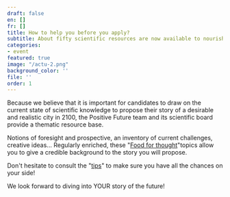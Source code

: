 ```yaml
---
draft: false
en: []
fr: []
title: How to help you before you apply?
subtitle: About fifty scientific resources are now available to nourish your reflection!
categories:
- event
featured: true
image: "/actu-2.png"
background_color: ''
file: ''
order: 1
---
```

Because we believe that it is important for candidates to draw on the current state of scientific knowledge to propose their story of a desirable and realistic city in 2100, the Positive Future team and its scientific board provide a thematic resource base.

Notions of foresight and prospective, an inventory of current challenges, creative ideas... Regularly enriched, these "[Food for thought](mailto:http://www.positive-future.org/resources)"topics allow you to give a credible background to the story you will propose.

Don't hesitate to consult the "[tips](mailto:http://www.positive-future.org/contest/tips)" to make sure you have all the chances on your side!

We look forward to diving into YOUR story of the future!